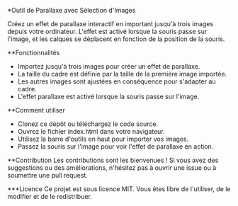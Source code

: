 *Outil de Parallaxe avec Sélection d'Images

Créez un effet de parallaxe interactif en important jusqu'à trois images depuis votre ordinateur. L'effet est activé lorsque la souris passe sur l'image, et les calques se déplacent en fonction de la position de la souris.

**Fonctionnalités

- Importez jusqu'à trois images pour créer un effet de parallaxe.
- La taille du cadre est définie par la taille de la première image importée.
- Les autres images sont ajustées en conséquence pour s'adapter au cadre.
- L'effet parallaxe est activé lorsque la souris passe sur l'image.

**Comment utiliser

- Clonez ce dépôt ou téléchargez le code source.
- Ouvrez le fichier index.html dans votre navigateur.
- Utilisez la barre d'outils en haut pour importer vos images.
- Passez la souris sur l'image pour voir l'effet de parallaxe en action.

**Contribution
Les contributions sont les bienvenues ! Si vous avez des suggestions ou des améliorations, n'hésitez pas à ouvrir une issue ou à soumettre une pull request.

***Licence
Ce projet est sous licence MIT. Vous êtes libre de l'utiliser, de le modifier et de le redistribuer.
